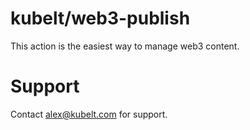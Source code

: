 # kubelt/web3-publish

This action is the easiest way to manage web3 content.

# Support

Contact [alex@kubelt.com](mailto:alex@kubelt.com) for support.
